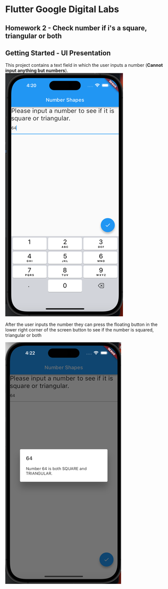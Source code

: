 # Flutter Google Digital Labs
## Homework 2 - Check number if i's a square, triangular or both

## Getting Started - UI Presentation

This project contains a text field in which the user inputs a number (**Cannot input anything but numbers**).
![img.png](readme-assets/img.png)

After the user inputs the number they can press the floating button in the lower right corner of the screen button to see if the number is squared, triangular or both

![img_1.png](readme-assets/img_1.png)